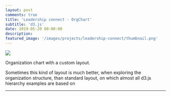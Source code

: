 ```yaml
---
layout: post
comments: true
title: 'Leadership connect - OrgChart'
subtitle: 'd3.js'
date: 2019-05-20 00:00:00
description: 
featured_image: '/images/projects/leadership-connect/thumbnail.png'
---
```



![](/images/projects/leadership-connect/preview.gif)


Organization chart with a custom layout.

Sometimes this kind of layout is much better, when exploring the organization structure, than standard layout, on which almost all d3.js hierarchy examples are based on






---





